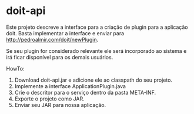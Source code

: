 doit-api
========


Este projeto descreve a interface para a criação de plugin para
a aplicação doit. Basta implementar a interface e enviar para
http://pedroalmir.com/doit/newPlugin.

Se seu plugin for considerado relevante ele será incorporado ao
sistema e irá ficar disponível para os demais usuários.

HowTo:

1. Download doit-api.jar e adicione ele ao classpath do seu projeto.
2. Implemente a interface ApplicationPlugin.java
3. Crie o descritor para o serviço dentro da pasta META-INF.
4. Exporte o projeto como JAR.
5. Enviar seu JAR para nossa aplicação.
